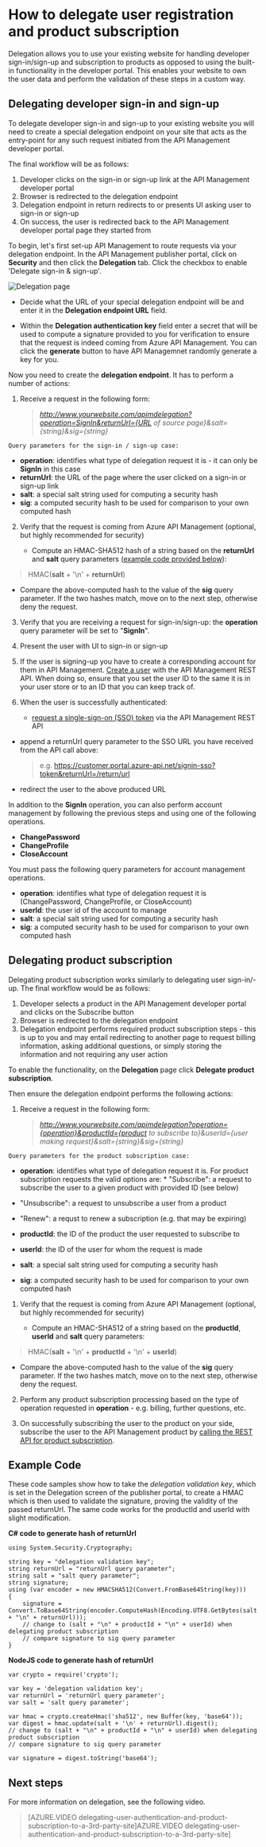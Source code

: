 <properties 
    pageTitle="How to delegate user registration and product subscription" 
    description="Learn how to delegate user registration and product subscription to a third party in Azure API Management." 
    services="api-management" 
    documentationCenter="" 
    authors="antonba" 
    manager="dwrede" 
    editor=""/>

<tags 
    ms.service="api-management" 
    ms.workload="mobile" 
    ms.tgt_pltfrm="na" 
    ms.devlang="na" 
    ms.topic="article" 
    ms.date="12/03/2015" 
    ms.author="antonba"/>

# How to delegate user registration and product subscription
Delegation allows you to use your existing website for handling developer sign-in/sign-up and subscription to products as opposed to using the built-in functionality in the developer portal. This enables your website to own the user data and perform the validation of these steps in a custom way.

## <a name="delegate-signin-up"> </a>Delegating developer sign-in and sign-up
To delegate developer sign-in and sign-up to your existing website you will need to create a special delegation endpoint on your site that acts as the entry-point for any such request initiated from the API Management developer portal.

The final workflow will be as follows:

1. Developer clicks on the sign-in or sign-up link at the API Management developer portal
2. Browser is redirected to the delegation endpoint
3. Delegation endpoint in return redirects to or presents UI asking user to sign-in or sign-up
4. On success, the user is redirected back to the API Management developer portal page they started from

To begin, let's first set-up API Management to route requests via your delegation endpoint. In the API Management publisher portal, click on **Security** and then click the **Delegation** tab. Click the checkbox to enable 'Delegate sign-in & sign-up'.

![Delegation page][api-management-delegation-signin-up]

* Decide what the URL of your special delegation endpoint will be and enter it in the **Delegation endpoint URL** field. 

* Within the **Delegation authentication key** field enter a secret that will be used to compute a signature provided to you for verification to ensure that the request is indeed coming from Azure API Management. You can click the **generate** button to have API Managemnet randomly generate a key for you.


Now you need to create the **delegation endpoint**. It has to perform a number of actions:

1. Receive a request in the following form:

   > *http://www.yourwebsite.com/apimdelegation?operation=SignIn&returnUrl={URL of source page}&salt={string}&sig={string}*
> 
> 
    Query parameters for the sign-in / sign-up case:

   * **operation**: identifies what type of delegation request it is - it can only be **SignIn** in this case
* **returnUrl**: the URL of the page where the user clicked on a sign-in or sign-up link
* **salt**: a special salt string used for computing a security hash
* **sig**: a computed security hash to be used for comparison to your own computed hash

2. Verify that the request is coming from Azure API Management (optional, but highly recommended for security)

   * Compute an HMAC-SHA512 hash of a string based on the **returnUrl** and **salt** query parameters ([example code provided below](#delegate-example-code.md)):

  > HMAC(**salt** + '\n' + **returnUrl**)
> 
* Compare the above-computed hash to the value of the **sig** query parameter. If the two hashes match, move on to the next step, otherwise deny the request.


3. Verify that you are receiving a request for sign-in/sign-up: the **operation** query parameter will be set to "**SignIn**".

4. Present the user with UI to sign-in or sign-up

5. If the user is signing-up you have to create a corresponding account for them in API Management. [Create a user](http://go.microsoft.com/fwlink/?LinkId=507655#CreateUser) with the API Management REST API. When doing so, ensure that you set the user ID to the same it is in your user store or to an ID that you can keep track of.

6. When the user is successfully authenticated:

   * [request a single-sign-on (SSO) token](http://go.microsoft.com/fwlink/?LinkId=507409) via the API Management REST API

* append a returnUrl query parameter to the SSO URL you have received from the API call above:

  > e.g. https://customer.portal.azure-api.net/signin-sso?token&returnUrl=/return/url 
> 
* redirect the user to the above produced URL



In addition to the **SignIn** operation, you can also perform account management by following the previous steps and using one of the following operations.

* **ChangePassword**
* **ChangeProfile**
* **CloseAccount**

You must pass the following query parameters for account management operations.

* **operation**: identifies what type of delegation request it is (ChangePassword, ChangeProfile, or CloseAccount)
* **userId**: the user id of the account to manage
* **salt**: a special salt string used for computing a security hash
* **sig**: a computed security hash to be used for comparison to your own computed hash

## <a name="delegate-product-subscription"> </a>Delegating product subscription
Delegating product subscription works similarly to delegating user sign-in/-up. The final workflow would be as follows:

1. Developer selects a product in the API Management developer portal and clicks on the Subscribe button
2. Browser is redirected to the delegation endpoint
3. Delegation endpoint performs required product subscription steps - this is up to you and may entail redirecting to another page to request billing information, asking additional questions, or simply storing the information and not requiring any user action

To enable the functionality, on the **Delegation** page click **Delegate product subscription**.

Then ensure the delegation endpoint performs the following actions:

1. Receive a request in the following form:

   > *http://www.yourwebsite.com/apimdelegation?operation={operation}&productId={product to subscribe to}&userId={user making request}&salt={string}&sig={string}*
> 
> 
    Query parameters for the product subscription case:

   * **operation**: identifies what type of delegation request it is. For product subscription requests the valid options are:  * "Subscribe": a request to subscribe the user to a given product with provided ID (see below)
* "Unsubscribe": a request to unsubscribe a user from a product
* "Renew": a requst to renew a subscription (e.g. that may be expiring)


* **productId**: the ID of the product the user requested to subscribe to
* **userId**: the ID of the user for whom the request is made
* **salt**: a special salt string used for computing a security hash
* **sig**: a computed security hash to be used for comparison to your own computed hash


1. Verify that the request is coming from Azure API Management (optional, but highly recommended for security)

   * Compute an HMAC-SHA512 of a string based on the **productId**, **userId** and **salt** query parameters:

  > HMAC(**salt** + '\n' + **productId** + '\n' + **userId**)
> 
* Compare the above-computed hash to the value of the **sig** query parameter. If the two hashes match, move on to the next step, otherwise deny the request.


2. Perform any product subscription processing based on the type of operation requested in **operation** - e.g. billing, further questions, etc.

3. On successfully subscribing the user to the product on your side, subscribe the user to the API Management product by [calling the REST API for product subscription](http://go.microsoft.com/fwlink/?LinkId=507655#SSO).


## <a name="delegate-example-code"> </a> Example Code
These code samples show how to take the *delegation validation key*, which is set in the Delegation screen of the publisher portal, to create a HMAC which is then used to validate the signature, proving the validity of the passed returnUrl. The same code works for the productId and userId with slight modification.

**C# code to generate hash of returnUrl**

    using System.Security.Cryptography;

    string key = "delegation validation key";
    string returnUrl = "returnUrl query parameter";
    string salt = "salt query parameter";
    string signature;
    using (var encoder = new HMACSHA512(Convert.FromBase64String(key)))
    {
        signature = Convert.ToBase64String(encoder.ComputeHash(Encoding.UTF8.GetBytes(salt + "\n" + returnUrl)));
        // change to (salt + "\n" + productId + "\n" + userId) when delegating product subscription
        // compare signature to sig query parameter
    }


**NodeJS code to generate hash of returnUrl**

    var crypto = require('crypto');

    var key = 'delegation validation key'; 
    var returnUrl = 'returnUrl query parameter';
    var salt = 'salt query parameter';

    var hmac = crypto.createHmac('sha512', new Buffer(key, 'base64'));
    var digest = hmac.update(salt + '\n' + returnUrl).digest();
    // change to (salt + "\n" + productId + "\n" + userId) when delegating product subscription
    // compare signature to sig query parameter

    var signature = digest.toString('base64');

## Next steps
For more information on delegation, see the following video.

> [AZURE.VIDEO delegating-user-authentication-and-product-subscription-to-a-3rd-party-site]AZURE.VIDEO delegating-user-authentication-and-product-subscription-to-a-3rd-party-site]
> 
> 
[Delegating developer sign-in and sign-up]: #delegate-signin-up
[Delegating product subscription]: #delegate-product-subscription
[request a single-sign-on (SSO) token]: http://go.microsoft.com/fwlink/?LinkId=507409
[create a user]: http://go.microsoft.com/fwlink/?LinkId=507655#CreateUser
[calling the REST API for product subscription]: http://go.microsoft.com/fwlink/?LinkId=507655#SSO
[Next steps]: #next-steps
[example code provided below]: #delegate-example-code

[api-management-delegation-signin-up]: ./media/api-management-howto-setup-delegation/api-management-delegation-signin-up.png 